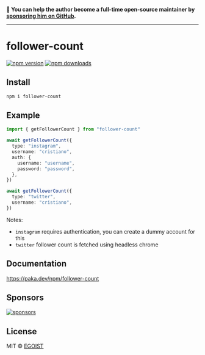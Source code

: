 **💛 You can help the author become a full-time open-source maintainer by [sponsoring him on GitHub](https://github.com/sponsors/egoist).**

---

# follower-count

[![npm version](https://badgen.net/npm/v/follower-count)](https://npm.im/follower-count) [![npm downloads](https://badgen.net/npm/dm/follower-count)](https://npm.im/follower-count)

## Install

```bash
npm i follower-count
```

## Example

```ts
import { getFollowerCount } from "follower-count"

await getFollowerCount({
  type: "instagram",
  username: "cristiano",
  auth: {
    username: "username",
    password: "password",
  },
})

await getFollowerCount({
  type: "twitter",
  username: "cristiano",
})
```

Notes:

- `instagram` requires authentication, you can create a dummy account for this
- `twitter` follower count is fetched using headless chrome

## Documentation

https://paka.dev/npm/follower-count

## Sponsors

[![sponsors](https://sponsors-images.egoist.sh/sponsors.svg)](https://github.com/sponsors/egoist)

## License

MIT &copy; [EGOIST](https://github.com/sponsors/egoist)
